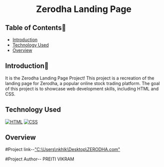 # <p align="center">Zerodha Landing Page</p>

<!-- --------------------------------------------------------------------------------------------------------------------------------------------------------- -->

<div id="top"></div>

<h2>Table of Contents🧾</h2>

- [Introduction](#introduction)
- [Technology Used](#technology-used)
- [Overview](#overview)

<!-- --------------------------------------------------------------------------------------------------------------------------------------------------------- -->

<h2>Introduction📌</h2>

It is the Zerodha Landing Page Project! This project is a recreation of the landing page for Zerodha, a popular online stock trading platform. The goal of this project is to showcase web development skills, including HTML and CSS.

<!-- --------------------------------------------------------------------------------------------------------------------------------------------------------- -->

<h2>Technology Used</h2>

<p>
  <a href="https://www.w3schools.com/html/"> <img src="https://img.icons8.com/color/70/000000/html-5--v1.png" alt="HTML" /></a>
  <a href="https://www.w3schools.com/css/"> <img src="https://img.icons8.com/color/70/000000/css3.png" alt="CSS" /></a>
  
</p>

<!-- --------------------------------------------------------------------------------------------------------------------------------------------------------- -->

<h2>Overview</h2>

#Project link--["C:\Users\nkhlk\Desktop\ZERODHA.com"](https://github.com/Priti-Vikram12/ZERODHA.com.git)

#Project Author-- PREITI VIKRAM
  
